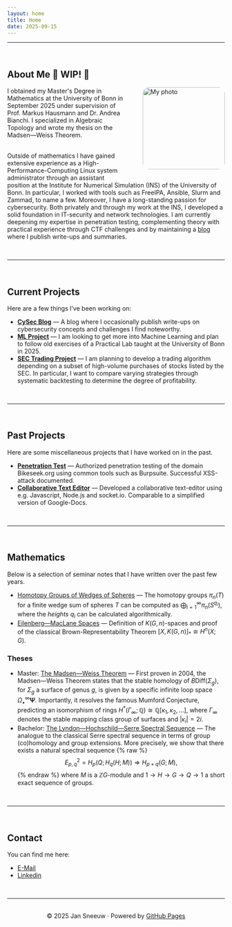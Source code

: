 ```yaml
---
layout: home
title: Home
date: 2025-09-15
---
```


---

<br>

## About Me 🚧  **WIP!**  🚧

<div class="about-me">

<img src="/home/uploads/image.png" alt="My photo" style="float: right; margin: 0 0 20px 35px; width: 190px; border-radius: 15px;">

I obtained my Master's Degree in Mathematics at the University of Bonn in September 2025 under supervision of Prof. Markus Hausmann and Dr. Andrea Bianchi. I specialized in Algebraic Topology and wrote my thesis on the Madsen—Weiss Theorem.<br><br>

Outside of mathematics I have gained extensive experience as a High-Performance-Computing Linux system administrator through an assistant position at the Institute for Numerical Simulation (INS) of the University of Bonn. In particular, I worked with tools such as FreeIPA, Ansible, Slurm and Zammad, to name a few. Moreover, I have a long-standing passion for cybersecurity. Both privately and through my work at the INS, I developed a solid foundation in IT-security and network technologies. I am currently deepening my expertise in penetration testing, complementing theory with practical experience through CTF challenges and by maintaining a <a href="https://jan-sneeuw.github.io/home/blog/">blog</a> where I publish write-ups and summaries.

</div>

<br>

---

<br>

## Current Projects
Here are a few things I’ve been working on:

- [**CySec Blog**](/blog/) — A blog where I occasionally publish write-ups on cybersecurity concepts and challenges I find noteworthy.
- [**ML Project**](https://github.com/yourusername/project-two) — I am looking to get more into Machine Learning and plan to follow old exercises of a Practical Lab taught at the University of Bonn in 2025.
- [**SEC Trading Project**](https://github.com/yourusername/project-two) — I am planning to develop a trading algorithm depending on a subset of high-volume purchases of stocks listed by the SEC. In particular, I want to compare varying strategies through systematic backtesting to determine the degree of profitability.

<br>

---

<br>

## Past Projects
Here are some miscellaneous projects that I have worked on in the past.

- [**Penetration Test**](/home/uploads/Pentest_Report.pdf) — Authorized penetration testing of the domain Bikeseek.org using common tools such as Burpsuite. Successful XSS-attack documented.
- [**Collaborative Text Editor**](https://github.com/jan-sneeuw/Collaborative-Text-Editor) — Developed a collaborative text-editor using e.g. Javascript, Node.js and socket.io. Comparable to a simplified version of Google-Docs. 

<br>

---

<br>

## Mathematics
Below is a selection of seminar notes that I have written over the past few years.
- [Homotopy Groups of Wedges of Spheres](/home/uploads/Homotopy_Groups_of_Wedges_of_Spheres.pdf) — The homotopy groups $\pi_n(T)$ for a finite wedge sum of spheres $T$ can be computed as $\bigoplus_{i=1}^\infty \pi_n(S^{q_i})$, where the *heights* $q_i$ can be calculated algorithmically.
- [Eilenberg—MacLane Spaces](/home/uploads/EM-spaces.pdf) — Definition of $K(G,n)$-spaces and proof of the classical Brown-Representability Theorem $[X,K(G,n)]_* \cong H^n(X;G)$.

### Theses
- Master: [The Madsen—Weiss Theorem](/home/uploads/Thesis_Jan.pdf) — First proven in 2004, the Madsen—Weiss Theorem states that the stable homology of $B\text{Diff}(\Sigma_g)$, for $\Sigma_g$ a surface of genus $g$, is given by a specific infinite loop space $\Omega^\infty_\bullet\mathbf{\Psi}$. Importantly, it resolves the famous Mumford Conjecture, predicting an isomorphism of rings $H^*(\Gamma_\infty;\mathbb{Q}) \cong \mathbb{Q}[\kappa_1,\kappa_2,\ldots]$, where $\Gamma_\infty$ denotes the stable mapping class group of surfaces and $\vert\kappa_i\vert = 2i$.
- Bachelor: [The Lyndon—Hochschild—Serre Spectral Sequence](/home/uploads/LHS_corr.pdf) — The analogue to the classical Serre spectral sequence in terms of group (co)homology and group extensions. More precisely, we show that there exists a natural spectral sequence
{% raw %}
  $$E^2_{p,q} = H_p(Q; H_q(H;M)) \Rightarrow H_{p+q}(G;M),$$
{% endraw %}
where $M$ is a $\mathbb{Z}G$-module and $1 \to H \to G \to Q \to 1$ a short exact sequence of groups.


<br>

---

<br>

## Contact
You can find me here:  
- [E-Mail](mailto:jansneeuw@web.de)  
- [Linkedin](www.linkedin.com/in/jan-sneeuw-325728294)  

<br>

---

<br>

<div align="center">
© 2025 Jan Sneeuw · Powered by <a href="https://pages.github.com/">GitHub Pages</a>
</div>





